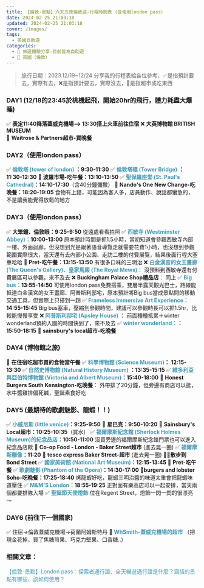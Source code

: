 ```yaml
---
title: 【倫敦-景點】六天五夜倫敦遊-行程時間表 (含使用london pass）
date: 2024-02-25 21:03:18
updated: 2024-02-25 21:03:18
cover: /images/
tags:
  - 英國自助遊
categories: 
  - 🌴 旅遊體驗分享-目前皆為自助遊
  - 🥥 英國（倫敦） 
---
```

>旅行日期：2023.12/19~12/24
分享我的行程表給各位參考，✅是指預計要去，實際有去，❌是指預計要去，實際沒去，🍜是指超市或吃東西 

<!-- more -->

### DAY1 (12/18的23:45於桃機起飛，開始20hr的飛行，體力耗盡大爆睡)
✅ **表定11:40降落蓋威克機場--> 13:30搭上火車前往住宿**
❌ **大英博物館 BRITISH MUSEUM**  
🍜 **Waitrose & Partners超市-買晚餐**

### DAY2（使用london pass）
✅ **<font color=#4599B6>倫敦塔 (tower of london)</font> ：9:30-11:30**
✅ **<font color=#4599B6>倫敦塔橋 (Tower Bridge)</font> ：11:30-12:30**
🍜 **波羅市場-吃午餐：13:10-13:50**
✅ **<font color=#4599B6>聖保羅座堂 (St. Paul's Cathedral)</font>：14:10-17:30**（含40分鐘彌撒）
🍜 **Nando's One New Change-吃晚餐：18:20-19:05**
食物有上錯，可能因為客人多，店員動作、說話都蠻急的，不是讓我能覺得放鬆的地方

### DAY3（使用london pass）
✅ **大笨鐘、倫敦眼：9:25-9:50**
從遠處看看拍照
✅ **<font color=#4599B6>西敏寺 (Westminster Abbey)：</font>10:00-13:00**
原本預計時間是抓1.5小時，當初知道會參觀西敏寺內部一樓、外面迴廊，但沒想到光是跟著語音導覽走就需要花費1小時，也沒想到參觀範圍實際很大，當天還有去內部小公園、走訪二樓的付費展覽，結果後面行程大塞車哈哈
🍜 **Pret-吃午餐：13:15-13:50**
有很多口味的三明治
❌ **<font color=#4599B6>白金漢宮的女王畫廊 (The Queen's Gallery)、皇家馬廄 (The Royal Mews)**</font>：
沒預料到西敏寺還有付費展區可以參觀，來不及去
❌ **Buckingham Palace Shop禮品店**：
同上
✅ **<font color=#4599B6>Big bus：</font>13:55-14:50** 
可使用london pass免費搭乘，雙層半露天觀光巴士，路線能抵達白金漢宮的女王畫廊、阿普斯利邸宅，原本預計將Big bus當成景點間的移動交通工具，但實際上只搭到一趟
✅ **<font color=#4599B6>Frameless Immersive Art Experience：</font>14:55-15:45**
Big bus塞車，壓縮到參觀時間，建議可以參觀時長可以抓1.5hr，比較能慢慢享受
❌ **<font color=#4599B6>阿普斯利邸宅 (Apsley House)</font>** ： 
前面種種抵累＋winter wonderland預約入園的時間快到了，來不及去
✅  **<font color=#4599B6>winter wonderland：</font>：15:50-18:15**
🍜 **sainsbury's local超市-吃晚餐**

### DAY4 (博物館之旅)
🍜 **在住宿吃超市買的食物當午餐**
✅ **<font color=#4599B6>科學博物館 (Science Museum)</font>： 12:15-13:30**
✅ **<font color=#4599B6>自然史博物館 (Natural History Museum) </font>：13:35-15:15**
✅ **<font color=#4599B6>維多利亞與亞伯特博物館 (Victoria and Albert Museum)</font>：15:40-18:00**
🍜 **Honest Burgers South Kensington-吃晚餐**：
外帶排了20分鐘，但旁邊有商店可以逛，水牛醬雞排偏死鹹，聖誕素食好吃

### DAY5 (最期待的歌劇魅影、龍蝦！！)
✅ **<font color=#4599B6>小威尼斯 (little venice)</font>：9:25-9:50**
🍜 **星巴克：9:50-10:20**
🍜 **Sainsbury's Local超市：10:25-10:35**（買水）
✅ **<font color=#4599B6>福爾摩斯紀念館 (Sherlock Holmes Museum)的紀念品店</font>：10:50-11:00**
沒買旁邊的福爾摩斯紀念館門票也可以進入紀念品店歐
🍜 **Co-op Food - London - Baker Street超市** (進去晃一圈)
✅ **<font color=#4599B6>福爾摩斯雕像</font>：11:20**
🍜 **tesco express Baker Street-超市** (進去晃一圈)
🏃🏽**散步到Bond Street**
✅ **<font color=#4599B6>國家美術館 (National Art Museum)</font>：12:15-13:45**
🍜 **Pret-吃午餐**
✅ **<font color=#4599B6>歌劇魅影 (Phantom of the Opera)</font>：14:30-17:00**
🍜**burgers and lobster Soho-吃晚餐：17:25-18:40**
 烤龍蝦好吃，龍蝦三明治醬的味道太重會把龍蝦味道壓住
✅ **<font color=#4599B6> M&M'S London：</font>18:55-19:25**
正對面有樂高店可以一起安排，當天兩個都要排隊入場
✅ **<font color=#4599B6>聖誕節天使燈飾</font>**
位在Regent Street，燈飾一閃一閃的很漂亮～
### DAY6  (前往下一個國家)
✅ 住宿->倫敦蓋威克機場->荷蘭阿姆斯特丹
🍜 **<font color=#4599B6>WhSmith-蓋威克機場的超市</font>** （把現金花掉，買了焦糖煎果、巧克力堅果、口香糖..）

### 相關文章：
<font color=#4599B6>【倫敦-景點】London pass：探索者通行證、全天暢遊通行證是什麼？涵括的景點有哪些、該如何使用？</font> 

